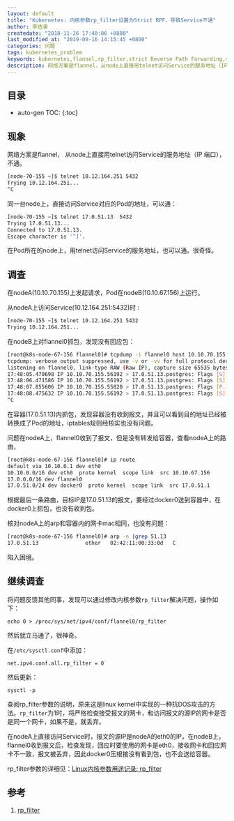 ```yaml
---
layout: default
title: "Kubernetes: 内核参数rp_filter设置为Strict RPF，导致Service不通"
author: 李佶澳
createdate: "2018-11-26 17:40:06 +0800"
last_modified_at: "2019-09-16 14:15:45 +0800"
categories: 问题
tags: kubernetes_problem
keywords: kubernetes,flannel,rp_filter,strict Reverse Path Forwarding,strict RPF
description: 网络方案是flannel，从node上直接用telnet访问Service的服务地址（IP 端口），不通
---
```


## 目录
* auto-gen TOC:
{:toc}

## 现象

网络方案是flannel， 从node上直接用telnet访问Service的服务地址（IP 端口），不通。

```bash
[node-70-155 ~]$ telnet 10.12.164.251 5432
Trying 10.12.164.251...
^C
```

同一台node上，直接访问Service对应的Pod的地址，可以通：

```bash
[node-70-155 ~]$ telnet 17.0.51.13  5432
Trying 17.0.51.13...
Connected to 17.0.51.13.
Escape character is '^]'.
```

在Pod所在的node上，用telnet访问Service的服务地址，也可以通。很奇怪。

## 调查

在nodeA(10.10.70.155)上发起请求，Pod在nodeB(10.10.67.156)上运行。

从nodeA上访问Service(10.12.164.251:5432)时 :

```bash
[node-70-155 ~]$ telnet 10.12.164.251 5432
Trying 10.12.164.251...
```

在nodeB上对flannel0抓包，发现没有回应包：

```bash
[root@k8s-node-67-156 flannel0]# tcpdump -i flannel0 host 10.10.70.155
tcpdump: verbose output suppressed, use -v or -vv for full protocol decode
listening on flannel0, link-type RAW (Raw IP), capture size 65535 bytes
17:48:05.470698 IP 10.10.70.155.56192 > 17.0.51.13.postgres: Flags [S], seq 2778311576, win 28280, options [mss 1414,sackOK,TS val 844872206 ecr 0,nop,wscale 7], length 0
17:48:06.471586 IP 10.10.70.155.56192 > 17.0.51.13.postgres: Flags [S], seq 2778311576, win 28280, options [mss 1414,sackOK,TS val 844873208 ecr 0,nop,wscale 7], length 0
17:48:07.855606 IP 10.10.70.155.55820 > 17.0.51.13.postgres: Flags [P.], seq 2472621440:2472621762, ack 1631278827, win 314, options [nop,nop,TS val 844874592 ecr 2559804523], length 322
17:48:08.475632 IP 10.10.70.155.56192 > 17.0.51.13.postgres: Flags [S], seq 2778311576, win 28280, options [mss 1414,sackOK,TS val 844875212 ecr 0,nop,wscale 7], length 0
^C
```

在容器(17.0.51.13)内抓包，发现容器没有收到报文，并且可以看到目的地址已经被转换成了Pod的地址，iptables规则经核实也没有问题。

问题在nodeA上，flannel0收到了报文，但是没有转发给容器，查看nodeA上的路由，

```bash
[root@k8s-node-67-156 flannel0]# ip route
default via 10.10.0.1 dev eth0
10.10.0.0/16 dev eth0  proto kernel  scope link  src 10.10.67.156
17.0.0.0/16 dev flannel0
17.0.51.0/24 dev docker0  proto kernel  scope link  src 17.0.51.1
```

根据最后一条路由，目标IP是17.0.51.13的报文，要经过docker0送到容器中，在docker0上抓包，也没有收到包。

核对nodeA上的arp和容器内的网卡mac相同，也没有问题：

```bash
[root@k8s-node-67-156 flannel0]# arp -n |grep 51.13
17.0.51.13               ether   02:42:11:00:33:0d   C                     docker0
```

陷入困境。

## 继续调查

将问题反馈其他同事，发现可以通过修改内核参数`rp_filter`解决问题，操作如下：

	echo 0 > /proc/sys/net/ipv4/conf/flannel0/rp_filter

然后就立马通了，很神奇。

在`/etc/sysctl.conf`中添加：

	net.ipv4.conf.all.rp_filter = 0

然后更新：

	sysctl -p

查阅rp_filter参数的说明，原来这是linux kernel中实现的一种抗DOS攻击的方法。`rp_filter`为1时，将严格检查接受报文的网卡，和访问报文的源IP的网卡是否是同一个网卡，如果不是，就丢弃。

在nodeA上直接访问Service时，报文的源IP是nodeA的eth0的IP，在nodeB上，flannel0收到报文后，检查发现，回应时要使用的网卡是eth0，接收网卡和回应网卡不一致，报文被丢弃，因此docker0压根接没有看到包，也不会送给容器。

rp_filter参数的详细见：[Linux内核参数用途记录: rp_filter][1]

## 参考

1. [rp_filter][1]

[1]: https://www.lijiaocn.com/%E6%8A%80%E5%B7%A7/2018/11/26/linux-kernel-parameters.html#rp_filter "rp_filter"
